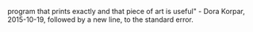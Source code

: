 program that prints exactly and that piece of art is useful" - Dora Korpar, 2015-10-19, followed by a new line, to the standard error.
